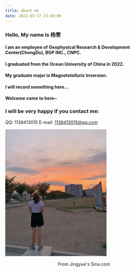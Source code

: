```yaml
---
title: about me
date: 2022-03-17 23:30:00
---
```

### Hello, My name is 杨雯
#### I am an employee of Geophysical Research & Development Center(ChengDu), BGP INC., CNPC.

#### I graduated from the Ocean University of China in 2022. 

#### My graduate major is Magnetotelluric Inversion.

#### I will record something here...

#### Welcome come to here~

### I will be very happy if you contact me:


QQ: 1138413015
E-mail: 1138413015@qq.com

![](/images/Internet/jingyue17.jpg)
<center>From Jingyue's Sina.com</center>